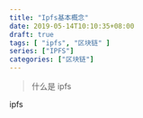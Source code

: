 ```yaml
---
title: "Ipfs基本概念"
date: 2019-05-14T10:10:35+08:00
draft: true
tags: [ "ipfs", "区块链" ]
series: ["IPFS"]
categories: ["区块链"]
---
```


>什么是 ipfs 
 
ipfs 
